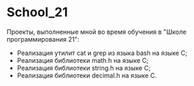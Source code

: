# School_21

Проекты, выполненные мной во время обучения в "Школе программирования 21":
- Реализация утилит cat и grep из языка bash на языке С;
- Реализация библиотеки math.h на языке С;
- Реализация библиотеки string.h на языке С;
- Реализация библиотеки decimal.h на языке С.
